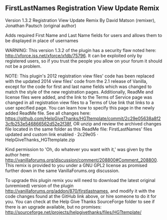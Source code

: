 ## FirstLastNames Registration View Update Remix

Version 1.3.2 Registration View Update Remix By David Matson (remixer), Jonathan Pautsch (original author)

Adds required First Name and Last Name fields for users and allows them to be displayed in place of usernames

WARNING: This version 1.3.2 of the plugin has a security flaw noted here: http://xforce.iss.net/xforce/xfdb/75796. It can be exploited only by registered users, so if you trust the people you allow on your forum it should not be a problem.

NOTE: This plugin's 2012 registration view files' code has been replaced with the updated 2014 view files' code from the 2.1 release of Vanilla, except for the code for first and last name fields which was changed to match the style of the new registration pages. Additionally, ReadMe and license files were added, and the link to the Terms of Service page was changed in all registration view files to a Terms of Use link that links to a user specified page. You can learn how to specify this page in the newly added ReadMe file. See all changes here: https://github.com/HelpGiveThanks/HGTtemplate/commit/2c29e05638a8f23cfb253e546866562d52e2f38f, OR unzip and review the archived changes file located in the same folder as this ReadMe file: FirstLastNames' files updated and custom link enabled · 2c29e05 · HelpGiveThanks_HGTtemplate.zip

Kind permission to 'Oh, do whatever you want with it,' was given by the author here: http://vanillaforums.org/discussion/comment/208800#Comment_208800. This remix is provided to you under a GNU GPL2 license as promised further down in the same VanillaForums.org discussion. 

To upgrade this plugin remix you will need to download the latest original (unremixed) version of the plugin http://vanillaforums.org/addon/870/firstlastnames, and modify it with the code changes found at the GitHub link above, or hire someone to do it for you. You can check at the Help Give Thanks SourceForge folder to see if there is an upgrade available, but no promises: http://sourceforge.net/projects/helpgivethanks/files/HGTtemplate/